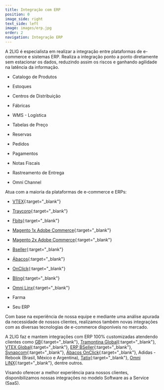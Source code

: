 ```yaml
---
title: Integração com ERP
position: 0
image_side: right
text_side: left
image: images/erp.jpg
order: 2
navigation: Integração ERP
---
```


A 2LIG é especialista em realizar a integração entre plataformas de e-commerce e sistemas ERP. Realiza a integração ponto a ponto diretamente sem estacionar os dados, reduzindo assim os riscos e ganhando agilidade na latência da informação.

* Catalogo de Produtos

* Estoques

* Centros de Distribuição

* Fábricas

* WMS - Logística

* Tabelas de Preço

* Reservas

* Pedidos

* Pagamentos

* Notas Fiscais

* Rastreamento de Entrega

* Omni Channel

Atua com a maioria da plataformas de e-commerce e ERPs:

* [VTEX](http://vtex.com){:target="_blank"}

* [Traycorp](http://www.traycorp.com.br){:target="_blank"}

* [Fbits](http://www.traycorp.com.br){:target="_blank"}

* [Magento 1x Adobe Commerce](http://magento.com){:target="_blank"}

* [Magento 2x Adobe Commerce](http://magento.com){:target="_blank"}

* [Bseller](http://bseller.com.br){:target="_blank"}

* [Ábacos](http://onclick.com.br){:target="_blank"}

* [OnClick](http://onclick.com.br){:target="_blank"}

* [Bling](http://www.bling.com.br){:target="_blank"}

* [Omni Linx](http://www.linx.com.br){:target="_blank"}

* Farma

* Seu ERP

Com base na experiência de nossa equipe e mediante uma análise apurada da necessidade de nossos clientes, realizamos também novas integrações com as diversas tecnologias de e-commerce disponíveis no mercado.

A 2LIG faz e mantem integrações com ERP 100% customizadas atendendo clientes como [GB](http://boticario.com.br){:target="_blank"}, [Tramontina Global](http://tramontina.com){:target="_blank"}, [VTEX Global](http://vtex.com){:target="_blank"}, [ERP BSeller](http://bseller.com.br){:target="_blank"}, [Synapcom](http://www.synapcom.com.br){:target="_blank"}, [Ábacos OnClick](http://onclick.com.br){:target="_blank"}, Adidas - Rebook (Brasil, México e Argentina), [Tatix](http://www.tatix.com.br){:target="_blank"}, [Omni LINX](http://www.linx.com.br){:target="_blank"}, dentre outros.

Visando oferecer a melhor experiência para nossos clientes, disponibilizamos nossas integrações no modelo Software as a Service (SaaS).